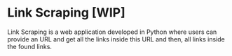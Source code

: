 # Link Scraping [WIP]

Link Scraping is a web application developed in Python where users can provide an URL and get all the links inside this URL and then, all links inside the found links.